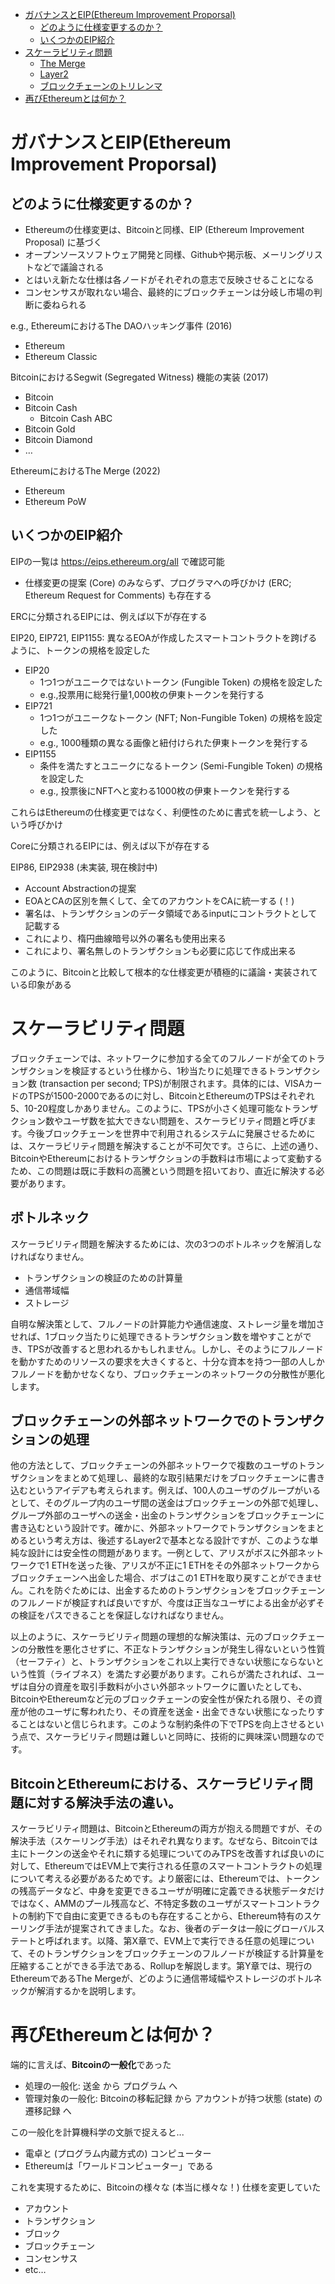 - [ガバナンスとEIP(Ethereum Improvement Proporsal)](#ガバナンスとeipethereum-improvement-proporsal)
  - [どのように仕様変更するのか？](#どのように仕様変更するのか)
  - [いくつかのEIP紹介](#いくつかのeip紹介)
- [スケーラビリティ問題](#スケーラビリティ問題)
  - [The Merge](#the-merge)
  - [Layer2](#layer2)
  - [ブロックチェーンのトリレンマ](#ブロックチェーンのトリレンマ)
- [再びEthereumとは何か？](#再びethereumとは何か)


# ガバナンスとEIP(Ethereum Improvement Proporsal)
## どのように仕様変更するのか？
- Ethereumの仕様変更は、Bitcoinと同様、EIP (Ethereum Improvement Proposal) に基づく
- オープンソースソフトウェア開発と同様、Githubや掲示板、メーリングリストなどで議論される
- とはいえ新たな仕様は各ノードがそれぞれの意志で反映させることになる
- コンセンサスが取れない場合、最終的にブロックチェーンは分岐し市場の判断に委ねられる

e.g., 
EthereumにおけるThe DAOハッキング事件 (2016)
- Ethereum
- Ethereum Classic

BitcoinにおけるSegwit (Segregated Witness) 機能の実装 (2017)
- Bitcoin
- Bitcoin Cash
  - Bitcoin Cash ABC
- Bitcoin Gold
- Bitcoin Diamond
- …

EthereumにおけるThe Merge (2022)
- Ethereum
- Ethereum PoW


## いくつかのEIP紹介
EIPの一覧は https://eips.ethereum.org/all で確認可能
- 仕様変更の提案 (Core) のみならず、プログラマへの呼びかけ (ERC; Ethereum Request for Comments) も存在する

ERCに分類されるEIPには、例えば以下が存在する

EIP20, EIP721, EIP1155: 異なるEOAが作成したスマートコントラクトを跨げるように、トークンの規格を設定した

- EIP20
  - 1つ1つがユニークではないトークン (Fungible Token) の規格を設定した
  - e.g.,投票用に総発行量1,000枚の伊東トークンを発行する
- EIP721 
  - 1つ1つがユニークなトークン (NFT; Non-Fungible Token) の規格を設定した
  - e.g., 1000種類の異なる画像と紐付けられた伊東トークンを発行する
- EIP1155
  - 条件を満たすとユニークになるトークン (Semi-Fungible Token) の規格を設定した
  - e.g., 投票後にNFTへと変わる1000枚の伊東トークンを発行する

これらはEthereumの仕様変更ではなく、利便性のために書式を統一しよう、という呼びかけ

Coreに分類されるEIPには、例えば以下が存在する

EIP86, EIP2938 (未実装, 現在検討中)
- Account Abstractionの提案
- EOAとCAの区別を無くして、全てのアカウントをCAに統一する (！)
- 署名は、トランザクションのデータ領域であるinputにコントラクトとして記載する
- これにより、楕円曲線暗号以外の署名も使用出来る
- これにより、署名無しのトランザクションも必要に応じて作成出来る

このように、Bitcoinと比較して根本的な仕様変更が積極的に議論・実装されている印象がある


# スケーラビリティ問題
ブロックチェーンでは、ネットワークに参加する全てのフルノードが全てのトランザクションを検証するという仕様から、1秒当たりに処理できるトランザクション数 (transaction per second; TPS)が制限されます。具体的には、VISAカードのTPSが1500-2000であるのに対し、BitcoinとEthereumのTPSはそれぞれ5、10-20程度しかありません。このように、TPSが小さく処理可能なトランザクション数やユーザ数を拡大できない問題を、スケーラビリティ問題と呼びます。今後ブロックチェーンを世界中で利用されるシステムに発展させるためには、スケーラビリティ問題を解決することが不可欠です。さらに、上述の通り、BitcoinやEthereumにおけるトランザクションの手数料は市場によって変動するため、この問題は既に手数料の高騰という問題を招いており、直近に解決する必要があります。

## ボトルネック
スケーラビリティ問題を解決するためには、次の3つのボトルネックを解消しなければなりません。
- トランザクションの検証のための計算量
- 通信帯域幅
- ストレージ

自明な解決策として、フルノードの計算能力や通信速度、ストレージ量を増加させれば、1ブロック当たりに処理できるトランザクション数を増やすことができ、TPSが改善すると思われるかもしれません。しかし、そのようにフルノードを動かすためのリソースの要求を大きくすると、十分な資本を持つ一部の人しかフルノードを動かせなくなり、ブロックチェーンのネットワークの分散性が悪化します。

## ブロックチェーンの外部ネットワークでのトランザクションの処理
他の方法として、ブロックチェーンの外部ネットワークで複数のユーザのトランザクションをまとめて処理し、最終的な取引結果だけをブロックチェーンに書き込むというアイデアも考えられます。例えば、100人のユーザのグループがいるとして、そのグループ内のユーザ間の送金はブロックチェーンの外部で処理し、グループ外部のユーザへの送金・出金のトランザクションをブロックチェーンに書き込むという設計です。確かに、外部ネットワークでトランザクションをまとめるという考え方は、後述するLayer2で基本となる設計ですが、このような単純な設計には安全性の問題があります。一例として、アリスがボスに外部ネットワークで1 ETHを送った後、アリスが不正に1 ETHをその外部ネットワークからブロックチェーンへ出金した場合、ボブはこの1 ETHを取り戻すことができません。これを防ぐためには、出金するためのトランザクションをブロックチェーンのフルノードが検証すれば良いですが、今度は正当なユーザによる出金が必ずその検証をパスできることを保証しなければなりません。

以上のように、スケーラビリティ問題の理想的な解決策は、元のブロックチェーンの分散性を悪化させずに、不正なトランザクションが発生し得ないという性質（セーフティ）と、トランザクションをこれ以上実行できない状態にならないという性質（ライブネス）を満たす必要があります。これらが満たされれば、ユーザは自分の資産を取引手数料が小さい外部ネットワークに置いたとしても、BitcoinやEthereumなど元のブロックチェーンの安全性が保たれる限り、その資産が他のユーザに奪われたり、その資産を送金・出金できない状態になったりすることはないと信じられます。このような制約条件の下でTPSを向上させるという点で、スケーラビリティ問題は難しいと同時に、技術的に興味深い問題なのです。

## BitcoinとEthereumにおける、スケーラビリティ問題に対する解決手法の違い。
スケーラビリティ問題は、BitcoinとEthereumの両方が抱える問題ですが、その解決手法（スケーリング手法）はそれぞれ異なります。なぜなら、Bitcoinでは主にトークンの送金やそれに類する処理についてのみTPSを改善すれば良いのに対して、EthereumではEVM上で実行される任意のスマートコントラクトの処理について考える必要があるためです。より厳密には、Ethereumでは、トークンの残高データなど、中身を変更できるユーザが明確に定義できる状態データだけではなく、AMMのプール残高など、不特定多数のユーザがスマートコントラクトの制約下で自由に変更できるものも存在することから、Ethereum特有のスケーリング手法が提案されてきました。なお、後者のデータは一般にグローバルステートと呼ばれます。以降、第X章で、EVM上で実行できる任意の処理について、そのトランザクションをブロックチェーンのフルノードが検証する計算量を圧縮することができる手法である、Rollupを解説します。第Y章では、現行のEthereumであるThe Mergeが、どのように通信帯域幅やストレージのボトルネックが解消するかを説明します。
<!-- ブロックチェーンの文脈におけるスケーラビリティ問題とは、分散的な合意形成の処理がトランザクションの増加に追いつかなくなる問題を意味する。これはBitcoinと共通する課題である

TPS (transaction per second)
- Bitcoin: 5
- Ethereum (PoW): 10-20
- VISAカード: 1500-2000

しかし「スマートコントラクト」「ワールドコンピューター」を謳う以上、Ethereumにとってスケーラビリティはより重要な問題である -->

<!-- ## The Merge
The Mergeは、まさにこのスケーラビリティ問題への対処が主目的 (EIP2982, EIP3675などで議論された)
- PoWからPoS (Proof-of-Stake) への移行
  - マイニングを廃止。代わりにブロックを作成するノードを確率的に選択。その確率はノードが保持するEtherの量で重み付けされる (平均TPSが10%向上)
- 将来的なShardingの導入
  - トランザクションの検証やブロックの作成などの作業をノードが分担して行う (i.e., 並列処理) 

しかし10%程度にとどまらず、Ethreumはここからさらなる大幅アップデートを繰り返すことで 100,000 TPS (！) を目指している

## Layer2
加えて、スマートコントラクト部分をEthereumのブロックチェーンから一旦切り離して別の仕組みで実行、その結果だけを戻すという “Layer2” の提案も行われている
- Zero-knowledge rollups
- Optimistic rollups
- ...

Layer2は、専ら集権的な存在を置くがそいつが内容を改ざん出来ないような構造になっており、スケーラビリティ問題の解消とEOAが負担する手数料の引き下げを目指している


一方で 「スマートコントラクト部分を切り離すことは本末転倒であり、それならBitcoinを使えば良いのでは？」 という批判もある

また、分散的な合意形成自体を諦めてしまうことでスケーラビリティ問題と高い手数料に対処するブロックチェーンも登場している
- Binance Smart Chain (Ethereumのソースコードを転用している)
- Solana
- ...

## ブロックチェーンのトリレンマ
以下の要素のうち、2つまでしか同時に実現出来ない
- Scalability
- Security
- Decentralization


参考: Vitalik Buterinの発言

> “If Eth fails to scale, then Eth definitely failed. If Eth succeeds at scaling, but it turns into something that’s centralized, then I think it also failed. If Eth succeeds at scaling and decentralization, but nothing interesting gets built on top of it then it also fails.”

> “もしスケーリングに失敗したら、 Ethereumは失敗する。もしスケーリングに成功しても、そこに集権的な要素があればEthereumは失敗する。もしスケーリングと分散化に成功しても、そこで面白いものが作られなければEthereumは失敗する。” (拙訳)
 -->

# 再びEthereumとは何か？

端的に言えば、**Bitcoinの一般化**であった
- 処理の一般化: 送金 から プログラム へ
- 管理対象の一般化: Bitcoinの移転記録 から アカウントが持つ状態 (state) の遷移記録 へ

この一般化を計算機科学の文脈で捉えると...
- 電卓と (プログラム内蔵方式の) コンピューター
- Ethereumは「ワールドコンピューター」である

これを実現するために、Bitcoinの様々な (本当に様々な！) 仕様を変更していた
- アカウント
- トランザクション
- ブロック
- ブロックチェーン
- コンセンサス
- etc…

